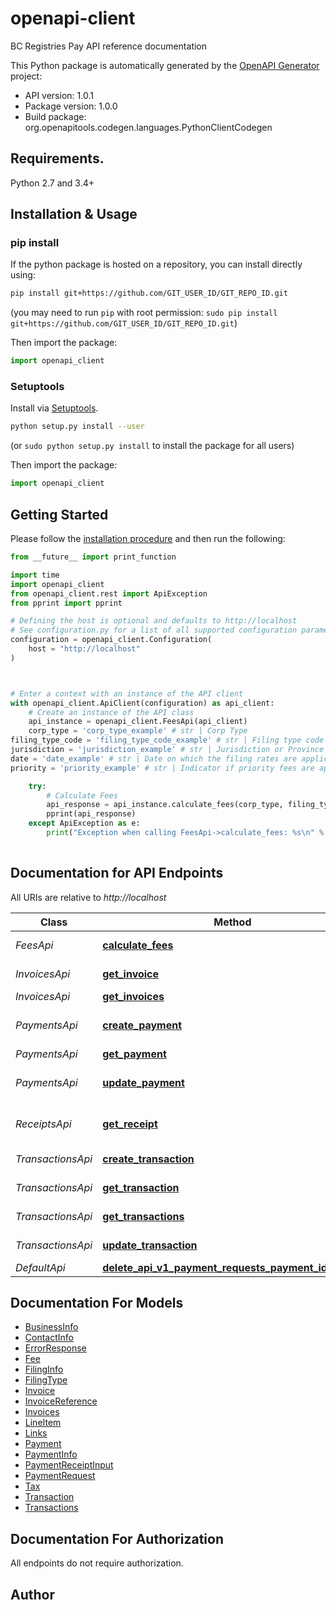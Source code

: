# openapi-client
BC Registries Pay API reference documentation

This Python package is automatically generated by the [OpenAPI Generator](https://openapi-generator.tech) project:

- API version: 1.0.1
- Package version: 1.0.0
- Build package: org.openapitools.codegen.languages.PythonClientCodegen

## Requirements.

Python 2.7 and 3.4+

## Installation & Usage
### pip install

If the python package is hosted on a repository, you can install directly using:

```sh
pip install git+https://github.com/GIT_USER_ID/GIT_REPO_ID.git
```
(you may need to run `pip` with root permission: `sudo pip install git+https://github.com/GIT_USER_ID/GIT_REPO_ID.git`)

Then import the package:
```python
import openapi_client
```

### Setuptools

Install via [Setuptools](http://pypi.python.org/pypi/setuptools).

```sh
python setup.py install --user
```
(or `sudo python setup.py install` to install the package for all users)

Then import the package:
```python
import openapi_client
```

## Getting Started

Please follow the [installation procedure](#installation--usage) and then run the following:

```python
from __future__ import print_function

import time
import openapi_client
from openapi_client.rest import ApiException
from pprint import pprint

# Defining the host is optional and defaults to http://localhost
# See configuration.py for a list of all supported configuration parameters.
configuration = openapi_client.Configuration(
    host = "http://localhost"
)



# Enter a context with an instance of the API client
with openapi_client.ApiClient(configuration) as api_client:
    # Create an instance of the API class
    api_instance = openapi_client.FeesApi(api_client)
    corp_type = 'corp_type_example' # str | Corp Type
filing_type_code = 'filing_type_code_example' # str | Filing type code
jurisdiction = 'jurisdiction_example' # str | Jurisdiction or Province code (optional)
date = 'date_example' # str | Date on which the filing rates are applicable (optional)
priority = 'priority_example' # str | Indicator if priority fees are applicable (optional)

    try:
        # Calculate Fees
        api_response = api_instance.calculate_fees(corp_type, filing_type_code, jurisdiction=jurisdiction, date=date, priority=priority)
        pprint(api_response)
    except ApiException as e:
        print("Exception when calling FeesApi->calculate_fees: %s\n" % e)
    
```

## Documentation for API Endpoints

All URIs are relative to *http://localhost*

Class | Method | HTTP request | Description
------------ | ------------- | ------------- | -------------
*FeesApi* | [**calculate_fees**](docs/FeesApi.md#calculate_fees) | **GET** /api/v1/fees/{corp_type}/{filing_type_code} | Calculate Fees
*InvoicesApi* | [**get_invoice**](docs/InvoicesApi.md#get_invoice) | **GET** /api/v1/payment-requests/{payment_identifier}/invoices/{invoice_id} | Get Invoice
*InvoicesApi* | [**get_invoices**](docs/InvoicesApi.md#get_invoices) | **GET** /api/v1/payment-requests/{payment_identifier}/invoices | Get Invoices
*PaymentsApi* | [**create_payment**](docs/PaymentsApi.md#create_payment) | **POST** /api/v1/payment-requests | Create payment records
*PaymentsApi* | [**get_payment**](docs/PaymentsApi.md#get_payment) | **GET** /api/v1/payment-requests/{payment_identifier} | Get Payment
*PaymentsApi* | [**update_payment**](docs/PaymentsApi.md#update_payment) | **PUT** /api/v1/payment-requests/{payment_identifier} | Update payment records
*ReceiptsApi* | [**get_receipt**](docs/ReceiptsApi.md#get_receipt) | **POST** /api/v1/payment-requests/{payment_identifier}/receipts | Get receipt for the payment
*TransactionsApi* | [**create_transaction**](docs/TransactionsApi.md#create_transaction) | **POST** /api/v1/payment-requests/{payment_identifier}/transactions | Create a transaction
*TransactionsApi* | [**get_transaction**](docs/TransactionsApi.md#get_transaction) | **GET** /api/v1/payment-requests/{payment_identifier}/transactions/{transaction_identifier} | Get Transaction
*TransactionsApi* | [**get_transactions**](docs/TransactionsApi.md#get_transactions) | **GET** /api/v1/payment-requests/{payment_identifier}/transactions | Get Transactions
*TransactionsApi* | [**update_transaction**](docs/TransactionsApi.md#update_transaction) | **PUT** /api/v1/payment-requests/{payment_identifier}/transactions/{transaction_identifier} | Update a transaction
*DefaultApi* | [**delete_api_v1_payment_requests_payment_identifier**](docs/DefaultApi.md#delete_api_v1_payment_requests_payment_identifier) | **DELETE** /api/v1/payment-requests/{payment_identifier} | 


## Documentation For Models

 - [BusinessInfo](docs/BusinessInfo.md)
 - [ContactInfo](docs/ContactInfo.md)
 - [ErrorResponse](docs/ErrorResponse.md)
 - [Fee](docs/Fee.md)
 - [FilingInfo](docs/FilingInfo.md)
 - [FilingType](docs/FilingType.md)
 - [Invoice](docs/Invoice.md)
 - [InvoiceReference](docs/InvoiceReference.md)
 - [Invoices](docs/Invoices.md)
 - [LineItem](docs/LineItem.md)
 - [Links](docs/Links.md)
 - [Payment](docs/Payment.md)
 - [PaymentInfo](docs/PaymentInfo.md)
 - [PaymentReceiptInput](docs/PaymentReceiptInput.md)
 - [PaymentRequest](docs/PaymentRequest.md)
 - [Tax](docs/Tax.md)
 - [Transaction](docs/Transaction.md)
 - [Transactions](docs/Transactions.md)


## Documentation For Authorization

 All endpoints do not require authorization.

## Author




